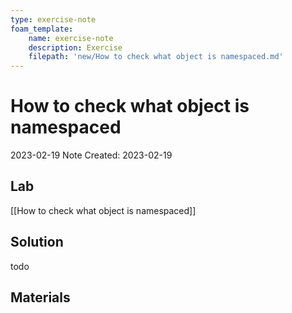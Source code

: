 ```yaml
---
type: exercise-note
foam_template:
    name: exercise-note
    description: Exercise
    filepath: 'new/How to check what object is namespaced.md'
---
```

# How to check what object is namespaced
2023-02-19
Note Created: 2023-02-19

## Lab 

[[How to check what object is namespaced]]

## Solution

todo

## Materials